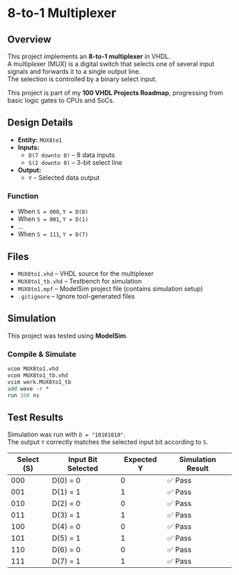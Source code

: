 # 8-to-1 Multiplexer

## Overview
This project implements an **8-to-1 multiplexer** in VHDL.  
A multiplexer (MUX) is a digital switch that selects one of several input signals and forwards it to a single output line.  
The selection is controlled by a binary select input.

This project is part of my **100 VHDL Projects Roadmap**, progressing from basic logic gates to CPUs and SoCs.

## Design Details
- **Entity:** `MUX8to1`
- **Inputs:**
  - `D(7 downto 0)` – 8 data inputs
  - `S(2 downto 0)` – 3-bit select line
- **Output:**
  - `Y` – Selected data output

### Function
- When `S = 000`, `Y = D(0)`
- When `S = 001`, `Y = D(1)`
- …
- When `S = 111`, `Y = D(7)`


## Files
- `MUX8to1.vhd` – VHDL source for the multiplexer
- `MUX8to1_tb.vhd` – Testbench for simulation
- `MUX8to1.mpf` – ModelSim project file (contains simulation setup)
- `.gitignore` – Ignore tool-generated files

## Simulation
This project was tested using **ModelSim**.

### Compile & Simulate
```tcl
vcom MUX8to1.vhd
vcom MUX8to1_tb.vhd
vsim work.MUX8to1_tb
add wave -r *
run 100 ns
```
## Test Results

Simulation was run with `D = "10101010"`.  
The output `Y` correctly matches the selected input bit according to `S`.

| Select (S) | Input Bit Selected | Expected Y | Simulation Result |
|------------|--------------------|------------|-------------------|
| 000        | D(0) = 0           | 0          | ✅ Pass |
| 001        | D(1) = 1           | 1          | ✅ Pass |
| 010        | D(2) = 0           | 0          | ✅ Pass |
| 011        | D(3) = 1           | 1          | ✅ Pass |
| 100        | D(4) = 0           | 0          | ✅ Pass |
| 101        | D(5) = 1           | 1          | ✅ Pass |
| 110        | D(6) = 0           | 0          | ✅ Pass |
| 111        | D(7) = 1           | 1          | ✅ Pass |
